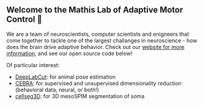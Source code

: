 ## Welcome to the Mathis Lab of Adaptive Motor Control 👋

We are a team of neuroscientists, computer scientists and enigneers that come together to tackle one of the largest challanges in neuroscience - how does the brain drive adaptive behavior.
Check out our [website for more information](http://www.mackenziemathislab.org/), and see our open source code below!

Of particular interest:

- [DeepLabCut](https://github.com/DeepLabCut/DeepLabCut): for animal pose estimation
- [CEBRA](https://github.com/AdaptiveMotorControlLab/CEBRA): for supervised and unsupervised dimensionality reduction (behavioral data, neural, or both!)
- [cellseg3D](https://github.com/AdaptiveMotorControlLab/CellSeg3d): for 3D mesoSPIM segmentation of soma

